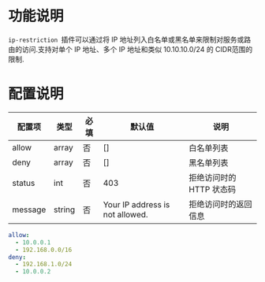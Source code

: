 # 功能说明

`ip-restriction `插件可以通过将 IP 地址列入白名单或黑名单来限制对服务或路由的访问.支持对单个 IP 地址、多个 IP 地址和类似
10.10.10.0/24 的 CIDR范围的限制.

# 配置说明

| 配置项     | 类型     | 必填 | 默认值                             | 说明              |
|---------|--------|----|---------------------------------|-----------------|
| allow   | array  | 否  | []                              | 白名单列表           |
| deny    | array  | 否  | []                              | 黑名单列表           |
| status  | int    | 否  | 403                             | 拒绝访问时的 HTTP 状态码 |
| message | string | 否  | Your IP address is not allowed. | 拒绝访问时的返回信息      |

```yaml
allow:
  - 10.0.0.1
  - 192.168.0.0/16
deny:
  - 192.168.1.0/24
  - 10.0.0.2
```
